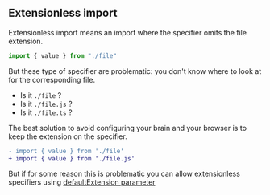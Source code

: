 ## Extensionless import

Extensionless import means an import where the specifier omits the file extension.

```js
import { value } from "./file"
```

But these type of specifier are problematic: you don't know where to look at for the corresponding file.

- Is it `./file` ?
- Is it `./file.js` ?
- Is it `./file.ts` ?

The best solution to avoid configuring your brain and your browser is to keep the extension on the specifier.

```diff
- import { value } from './file'
+ import { value } from './file.js'
```

But if for some reason this is problematic you can allow extensionless specifiers using [defaultExtension parameter](#Configuration)
